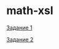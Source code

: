 # math-xsl

[Задание 1](https://github.com/antongus2001/math-xsl/tree/502b5ed3734977c11d8fe49cc3a8f9d98d940855/%D0%97%D0%B0%D0%B4%D0%B0%D0%BD%D0%B8%D0%B5%201)


[Задание 2](https://github.com/antongus2001/math-xsl/tree/502b5ed3734977c11d8fe49cc3a8f9d98d940855/%D0%97%D0%B0%D0%B4%D0%B0%D0%BD%D0%B8%D0%B5%202)
